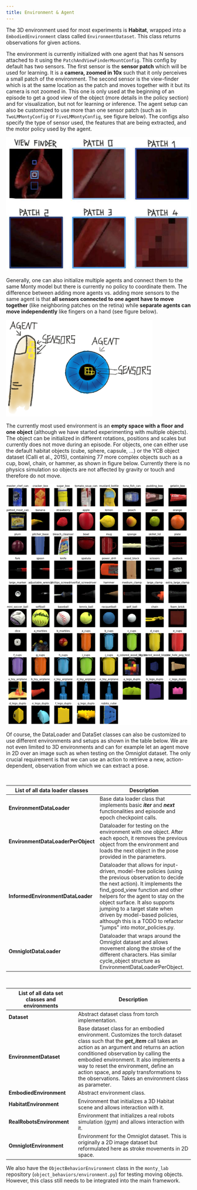 ```yaml
---
title: Environment & Agent
---
```

The 3D environment used for most experiments is **Habitat**, wrapped into a `EmbodiedEnvironment` class called `EnvironmentDataset`. This class returns observations for given actions.

The environment is currently initialized with one agent that has N sensors attached to it using the `PatchAndViewFinderMountConfig`. This config by default has two sensors. The first sensor is the **sensor patch** which will be used for learning. It is a **camera, zoomed in 10x** such that it only perceives a small patch of the environment. The second sensor is the view-finder which is at the same location as the patch and moves together with it but its camera is not zoomed in. This one is only used at the beginning of an episode to get a good view of the object (more details in the policy section) and for visualization, but not for learning or inference. The agent setup can also be customized to use more than one sensor patch (such as in `TwoLMMontyConfig` or `FiveLMMontyConfig`, see figure below). The configs also specify the type of sensor used, the features that are being extracted, and the motor policy used by the agent.

![Example of six sensors in Habitat. The view-finder is not connected to any sensor or learning module and is only used by the policy at the beginning of an episode and for visualization. Each patch connects to one sensor module.](../figures/how-monty-works/five_lm_views.jpg)


Generally, one can also initialize multiple agents and connect them to the same Monty model but there is currently no policy to coordinate them. The difference between adding more agents vs. adding more sensors to the same agent is that **all sensors connected to one agent have to move together** (like neighboring patches on the retina) while **separate agents can move independently** like fingers on a hand (see figure below).

![Difference between sensors and agents. Agents can move independently of each other while all sensors connected to one agent move together. An agent itself does not perceive anything without sensors connected to it.](../figures/how-monty-works/agent_vs_sensors_w_labels.png)


The currently most used environment is an **empty space with a floor and one object** (although we have started experimenting with multiple objects). The object can be initialized in different rotations, positions and scales but currently does not move during an episode. For objects, one can either use the default habitat objects (cube, sphere, capsule, ...) or the YCB object dataset (Calli et al., 2015), containing 77 more complex objects such as a cup, bowl, chain, or hammer, as shown in figure below. Currently there is no physics simulation so objects are not affected by gravity or touch and therefore do not move.

![The 77 objects of the YCB dataset at 0, 0, 0 rotation.](../figures/how-monty-works/ycb_objects_0_0_0_vert.png)


Of course, the DataLoader and DataSet classes can also be customized to use different environments and setups as shown in the table below. We are not even limited to 3D environments and can for example let an agent move in 2D over an image such as when testing on the Omniglot dataset. The only crucial requirement is that we can use an action to retrieve a new, action-dependent, observation from which we can extract a pose.

<br />

| List of all data loader classes    | Description                                                                                                                                                                                                                                                                                                                              |
| ---------------------------------- | ---------------------------------------------------------------------------------------------------------------------------------------------------------------------------------------------------------------------------------------------------------------------------------------------------------------------------------------- |
| **EnvironmentDataLoader**          | Base data loader class that implements basic **_iter_** and **_next_** functionalities and episode and epoch checkpoint calls.                                                                                                                                                                                                           |
| **EnvironmentDataLoaderPerObject** | Dataloader for testing on the environment with one object. After each epoch, it removes the previous object from the environment and loads the next object in the pose provided in the parameters.                                                                                                                                       |
| **InformedEnvironmentDataLoader**  | Dataloader that allows for input-driven, model-free policies (using the previous observation to decide the next action). It implements the find_good_view function and other helpers for the agent to stay on the object surface. It also supports jumping to a target state when driven by model-based policies, although this is a TODO to refactor "jumps" into motor_policies.py. |
| **OmniglotDataLoader**             | Dataloader that wraps around the Omniglot dataset and allows movement along the stroke of the different characters. Has similar cycle_object structure as EnvironmentDataLoaderPerObject.                                                                                                                                                |

<br />

| List of all data set classes and environments | Description                                                                                                                                                                                                                                                                                                                                                                                               |
| --------------------------------------------- | --------------------------------------------------------------------------------------------------------------------------------------------------------------------------------------------------------------------------------------------------------------------------------------------------------------------------------------------------------------------------------------------------------- |
| **Dataset**                                   | Abstract dataset class from torch implementation.                                                                                                                                                                                                                                                                                                                                                         |
| **EnvironmentDataset**                        | Base dataset class for an embodied environment. Customizes the torch dataset class such that the **_get_item_** call takes an action as an argument and returns an action conditioned observation by calling the embodied environment. It also implements a way to reset the environment, define an action space, and apply transformations to the observations. Takes an environment class as parameter. |
| **EmbodiedEnvironment**                       | Abstract environment class.                                                                                                                                                                                                                                                                                                                                                                               |
| **HabitatEnvironment**                        | Environment that initializes a 3D Habitat scene and allows interaction with it.                                                                                                                                                                                                                                                                                                                           |
| **RealRobotsEnvironment**                     | Environment that initializes a real robots simulation (gym) and allows interaction with it.                                                                                                                                                                                                                                                                                                               |
| **OmniglotEnvironment**                       | Environment for the Omniglot dataset. This is originally a 2D image dataset but reformulated here as stroke movements in 2D space.                                                                                                                                                                                                                                                                        |

We also have the `ObjectBehaviorEnvironment` class in the `monty_lab` repository (`object_behaviors/environment.py`) for testing moving objects. However, this class still needs to be integrated into the main framework.